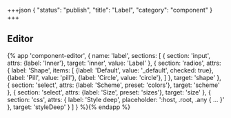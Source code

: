 +++json
{
  "status": "publish",
  "title": "Label",
  "category": "component"
}
+++

## Editor

{%
  app 'component-editor', {
    name: 'label',
    sections: [
      {
        section: 'input',
        attrs: {label: 'Inner'},
        target: 'inner',
        value: 'Label'
      },
      {
        section: 'radios',
        attrs: {
          label: 'Shape',
          items: [
            {label: 'Default', value: '_default', checked: true},
            {label: 'Pill', value: 'pill'},
            {label: 'Circle', value: 'circle'},
          ]
        },
        target: 'shape'
      },
      {
        section: 'select',
        attrs: {label: 'Scheme', preset: 'colors'},
        target: 'scheme'
      },
      {
        section: 'select',
        attrs: {label: 'Size', preset: 'sizes'},
        target: 'size'
      },
      {
        section: 'css',
        attrs: {
          label: 'Style deep',
          placeholder: ':host, .root, .any { ... }'
        },
        target: 'styleDeep'
      }
    ]
  }
%}{% endapp %}
